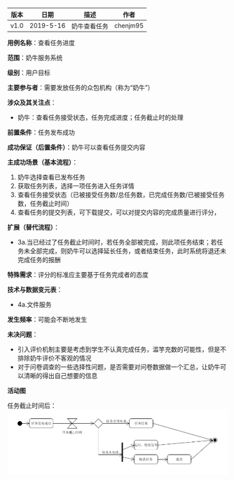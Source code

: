 | 版本 | 日期      | 描述 | 作者   |
| ---- | --------- | ---- | ------ |
| v1.0 | 2019-5-16 | 奶牛查看任务 | chenjm95 |

**用例名称**：查看任务进度

**范围**：奶牛服务系统

**级别**：用户目标

**主要参与者**：需要发放任务的众包机构（称为“奶牛”）

**涉众及其关注点**：
* 奶牛：查看任务接受状态，任务完成进度；任务截止时的处理

**前置条件**：任务发布成功

**成功保证（后置条件）**：奶牛可以查看任务提交内容

**主成功场景（基本流程）**：
1. 奶牛选择查看已发布任务
2. 获取任务列表，选择一项任务进入任务详情
3. 查看任务接受状态（已被接受任务数/总任务数，已完成任务数/已被接受任务数，任务截止时间）
4. 查看任务的提交列表，可下载提交，可以对提交内容的完成质量进行评分，

**扩展（替代流程）**：
* 3a.当已经过了任务截止时间时，若任务全部被完成，则此项任务结束；若任务未全部完成，则奶牛可以选择延长任务，或者结束任务，此时系统将退还未完成任务的报酬

**特殊需求**：评分的标准应主要基于任务完成者的态度

**技术与数据变元表**：
* 4a.文件服务

**发生频率**：可能会不断地发生

**未决问题**：
* 引入评价机制主要是考虑到学生不认真完成任务，滥竽充数的可能性，但是不排除奶牛评价不客观的情况
* 对于问卷调查的一些选择性问题，是否需要对问卷数据做一个汇总，让奶牛可以清晰的得出自己想要的信息

**活动图**

任务截止时间后：
![finish-task](/imgs/finish-task.PNG)

